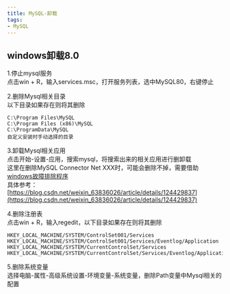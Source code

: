 ```yaml
---
title: MySQL-卸载
tags:
- MySQL
---
```

## windows卸载8.0
1.停止mysql服务  
点击win + R，输入services.msc，打开服务列表，选中MySQL80，右键停止  

2.删除Mysql相关目录  
以下目录如果存在则将其删除  
```
C:\Program Files\MySQL  
C:\Program Files (x86)\MySQL  
C:\ProgramData\MySQL  
自定义安装时手动选择的目录  
```

3.卸载Mysql相关应用  
点击开始-设置-应用，搜索mysql，将搜索出来的相关应用进行删卸载  
这里在删除MySQL Connector Net XXX时，可能会删除不掉，需要借助[windows故障排除程序](https://support.microsoft.com/en-us/topic/fix-problems-that-block-programs-from-being-installed-or-removed-cca7d1b6-65a9-3d98-426b-e9f927e1eb4d)  
具体参考：[https://blog.csdn.net/weixin_63836026/article/details/124429837](https://blog.csdn.net/weixin_63836026/article/details/124429837)  

4.删除注册表  
点击win + R，输入regedit，以下目录如果存在则将其删除
```
HKEY_LOCAL_MACHINE/SYSTEM/ControlSet001/Services
HKEY_LOCAL_MACHINE/SYSTEM/ControlSet001/Services/Eventlog/Application
HKEY_LOCAL_MACHINE/SYSTEM/CurrentControlSet/Services
HKEY_LOCAL_MACHINE/SYSTEM/CurrentControlSet/Services/Eventlog/Application
```

5.删除系统变量  
选择电脑-属性-高级系统设置-环境变量-系统变量，删除Path变量中Mysql相关的配置